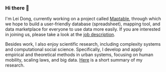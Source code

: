 ### Hi there 👋

I'm Lei Dong, currently working on a project called [Maptable](https://github.com/maptable), through which we hope to build a user-friendly database (spreadsheet), mapping tool, and data marketplace for everyone to use data more easily. If you are interested in joining us, please take a look at the [job description](https://shimowendang.com/docs/m5kv9J1RxXtPgoqX/). 

Besides work, I also enjoy scientific research, including complexity systems and computational social science. Specifically, I develop and apply empirical and theoretical methods in urban systems, focusing on human mobility, scaling laws, and big data. [Here](http://donglei.org/research/) is a short summary of my research.
